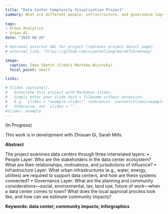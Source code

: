 ```yaml
---
title: "Data Center Complexity Visualization Project"
summary: What are different people, infrastructure, and governance layers needed to deliberate the planning and community impacts of a data center? 
 
tags:
- Urban Analytics
- Urban AI
date: "2025-08-26"

# Optional external URL for project (replaces project detail page).
# external_link: "https://github.com/xiaofanliang/AeroATLGreenway"

image:
  caption: Idea Sketch (Credit Matthew Wizinsky)
  focal_point: Smart

links:

# Slides (optional).
#   Associate this project with Markdown slides.
#   Simply enter your slide deck's filename without extension.
#   E.g. `slides = "example-slides"` references `content/slides/example-slides.md`.
#   Otherwise, set `slides = ""`.
#slides: example
---
```


(In Progress)

This work is in development with Zhixuan Qi, Sarah Mills. 

**Abstract**

The project examines data centers through three interrelated layers:
• People Layer: Who are the stakeholders in the data center ecosystem? What are their relationships, motivations, and jurisdictions of influence?
• Infrastructure Layer: What urban infrastructures (e.g., water, energy, utilities) are required to support data centers, and how are these systems connected?
• Governance Layer: What are the planning and community considerations—social, environmental, tax, land use, future of work—when a data center comes to town? What does the local approval process look like, and how can we estimate community impacts?

**Keywords: data center; community impacts; inforgraphics**

